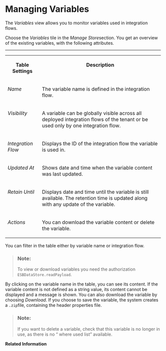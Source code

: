 <!-- loioca93653ec211457190ff8466e42ff9cd -->

# Managing Variables

The *Variables* view allows you to monitor variables used in integration flows.

Choose the *Variables* tile in the *Manage Store*section. You get an overview of the existing variables, with the following attributes.

****


<table>
<tr>
<th valign="top">

Table Settings



</th>
<th valign="top">

Description



</th>
</tr>
<tr>
<td valign="top">

 *Name* 



</td>
<td valign="top">

The variable name is defined in the integration flow.



</td>
</tr>
<tr>
<td valign="top">

 *Visibility* 



</td>
<td valign="top">

A variable can be globally visible across all deployed integration flows of the tenant or be used only by one integration flow.



</td>
</tr>
<tr>
<td valign="top">

 *Integration Flow* 



</td>
<td valign="top">

Displays the ID of the integration flow the variable is used in.



</td>
</tr>
<tr>
<td valign="top">

 *Updated At* 



</td>
<td valign="top">

Shows date and time when the variable content was last updated.



</td>
</tr>
<tr>
<td valign="top">

*Retain Until*



</td>
<td valign="top">

Displays date and time until the variable is still available. The retention time is updated along with any update of the variable.



</td>
</tr>
<tr>
<td valign="top">

*Actions*



</td>
<td valign="top">

You can download the variable content or delete the variable.



</td>
</tr>
</table>

You can filter in the table either by variable name or integration flow.

> ### Note:  
> To view or download variables you need the authorization `ESBDataStore.readPayload`.

By clicking on the variable name in the table, you can see its content. If the variable content is not defined as a string value, its content cannot be displayed and a message is shown. You can also download the variable by choosing *Download*. If you choose to save the variable, the system creates a `.zip`file, containing the header properties file.

> ### Note:  
> If you want to delete a variable, check that this variable is no longer in use, as there is no “ where used list” available.

**Related Information**  




